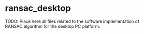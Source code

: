 # ransac_desktop
TODO: Place here all files related to the software implementation of RANSAC algorithm for the desktop PC platform. 